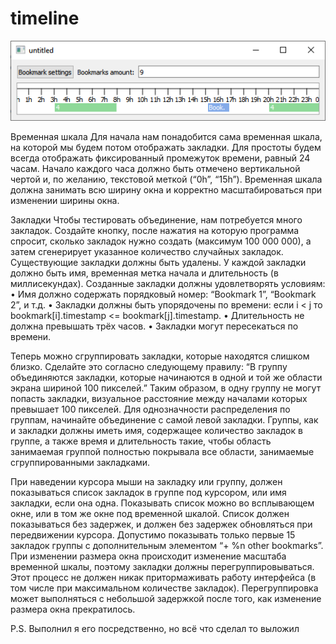 # timeline

![](main.PNG)

Временная шкала
Для начала нам понадобится сама временная шкала, на которой мы будем потом отображать закладки. Для
простоты будем всегда отображать фиксированный промежуток времени, равный 24 часам. Начало каждого
часа должно быть отмечено вертикальной чертой и, по желанию, текстовой меткой (“0h”, “15h”). Временная
шкала должна занимать всю ширину окна и корректно масштабироваться при изменении ширины окна.

Закладки
Чтобы тестировать объединение, нам потребуется много закладок. Создайте кнопку, после нажатия на
которую программа спросит, сколько закладок нужно создать (максимум 100 000 000), а затем сгенерирует
указанное количество случайных закладок. Существующие закладки должны быть удалены.
У каждой закладки должно быть имя, временная метка начала и длительность (в миллисекундах).
Созданные закладки должны удовлетворять условиям:
• Имя должно содержать порядковый номер: “Bookmark 1”, “Bookmark 2”, и т.д.
• Закладки должны быть упорядочены по времени: если i < j то bookmark[i].timestamp <=
bookmark[j].timestamp.
• Длительность не должна превышать трёх часов.
• Закладки могут пересекаться по времени.

Теперь можно сгруппировать закладки, которые находятся слишком близко. Сделайте это согласно
следующему правилу: “В группу объединяются закладки, которые начинаются в одной и той же области
экрана шириной 100 пикселей.” Таким образом, в одну группу не могут попасть закладки, визуальное
расстояние между началами которых превышает 100 пикселей. Для однозначности распределения по
группам, начинайте объединение с самой левой закладки.
Группы, как и закладки должны иметь имя, содержащее количество закладок в группе, а также время и
длительность такие, чтобы область занимаемая группой полностью покрывала все области, занимаемые
сгруппированными закладками.

При наведении курсора мыши на закладку или группу, должен показываться список закладок в группе под
курсором, или имя закладки, если она одна. Показывать список можно во всплывающем окне, или в том же
окне под временной шкалой. Список должен показываться без задержек, и должен без задержек обновляться
при передвижении курсора. Допустимо показывать только первые 15 закладок группы с дополнительным
элементом “+ %n other bookmarks”.
При изменении размера окна происходит изменение масштаба временной шкалы, поэтому закладки должны
перегруппировываться. Этот процесс не должен никак притормаживать работу интерфейса (в том
числе при максимальном количестве закладок). Перегруппировка может выполняться с небольшой
задержкой после того, как изменение размера окна прекратилось.

P.S. Выполнил я его посредственно, но всё что сделал то выложил
